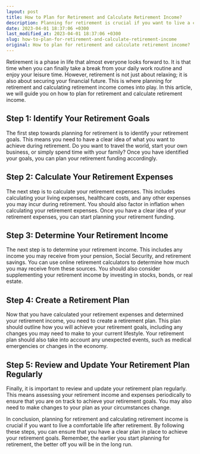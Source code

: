 ```yaml
---
layout: post
title: How to Plan for Retirement and Calculate Retirement Income?
description: Planning for retirement is crucial if you want to live a comfortable life after retirement. In this article, we will guide you on How to Plan for Retirement and Calculate Retirement Income.
date: 2023-04-01 18:37:06 +0300
last_modified_at: 2023-04-01 18:37:06 +0300
slug: how-to-plan-for-retirement-and-calculate-retirement-income
original: How to plan for retirement and calculate retirement income?
---
```

Retirement is a phase in life that almost everyone looks forward to. It is that time when you can finally take a break from your daily work routine and enjoy your leisure time. However, retirement is not just about relaxing; it is also about securing your financial future. This is where planning for retirement and calculating retirement income comes into play. In this article, we will guide you on how to plan for retirement and calculate retirement income.

## Step 1: Identify Your Retirement Goals

The first step towards planning for retirement is to identify your retirement goals. This means you need to have a clear idea of what you want to achieve during retirement. Do you want to travel the world, start your own business, or simply spend time with your family? Once you have identified your goals, you can plan your retirement funding accordingly.

## Step 2: Calculate Your Retirement Expenses

The next step is to calculate your retirement expenses. This includes calculating your living expenses, healthcare costs, and any other expenses you may incur during retirement. You should also factor in inflation when calculating your retirement expenses. Once you have a clear idea of your retirement expenses, you can start planning your retirement funding.

## Step 3: Determine Your Retirement Income

The next step is to determine your retirement income. This includes any income you may receive from your pension, Social Security, and retirement savings. You can use online retirement calculators to determine how much you may receive from these sources. You should also consider supplementing your retirement income by investing in stocks, bonds, or real estate.

## Step 4: Create a Retirement Plan

Now that you have calculated your retirement expenses and determined your retirement income, you need to create a retirement plan. This plan should outline how you will achieve your retirement goals, including any changes you may need to make to your current lifestyle. Your retirement plan should also take into account any unexpected events, such as medical emergencies or changes in the economy.

## Step 5: Review and Update Your Retirement Plan Regularly

Finally, it is important to review and update your retirement plan regularly. This means assessing your retirement income and expenses periodically to ensure that you are on track to achieve your retirement goals. You may also need to make changes to your plan as your circumstances change.

In conclusion, planning for retirement and calculating retirement income is crucial if you want to live a comfortable life after retirement. By following these steps, you can ensure that you have a clear plan in place to achieve your retirement goals. Remember, the earlier you start planning for retirement, the better off you will be in the long run.